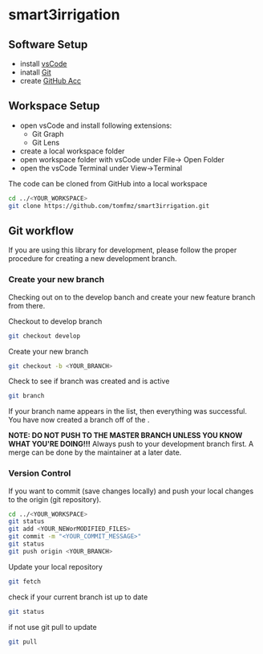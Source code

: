 # smart3irrigation

## Software Setup
* install [vsCode](https://code.visualstudio.com/)
* inatall [Git](https://git-scm.com/download/win)
* create [GitHub Acc](https://github.com/)

## Workspace Setup
* open vsCode and install following extensions:
    * Git Graph
    * Git Lens
* create a local workspace folder
* open workspace folder with vsCode under File-> Open Folder
* open the vsCode Terminal under View->Terminal


The code can be cloned from GitHub into a local workspace 

```bash
cd ../<YOUR_WORKSPACE>
git clone https://github.com/tomfmz/smart3irrigation.git
```


## Git workflow
If you are using this library for development, please follow the proper procedure for creating a new development branch.
### Create your new branch
Checking out on to the develop banch and create your new feature branch from there.

Checkout to develop branch
```bash
git checkout develop
```
Create your new branch
```bash
git checkout -b <YOUR_BRANCH>
```
Check to see if branch was created and is active
```bash
git branch
```
If your branch name appears in the list, then everything was successful. You have now created a branch off of the .

**NOTE: DO NOT PUSH TO THE MASTER BRANCH UNLESS YOU KNOW WHAT YOU'RE DOING!!!** Always push to your development branch first. A merge can be done by the maintainer at a later date.

### Version Control

If you want to commit (save changes locally) and push your local changes to the origin (git repository).

```bash
cd ../<YOUR_WORKSPACE>
git status
git add <YOUR_NEWorMODIFIED_FILES>
git commit -m "<YOUR_COMMIT_MESSAGE>"
git status
git push origin <YOUR_BRANCH>
```
Update your local repository

```bash
git fetch
```
check if your current branch ist up to date
```bash
git status
```
if not use git pull to update 
```bash
git pull
```